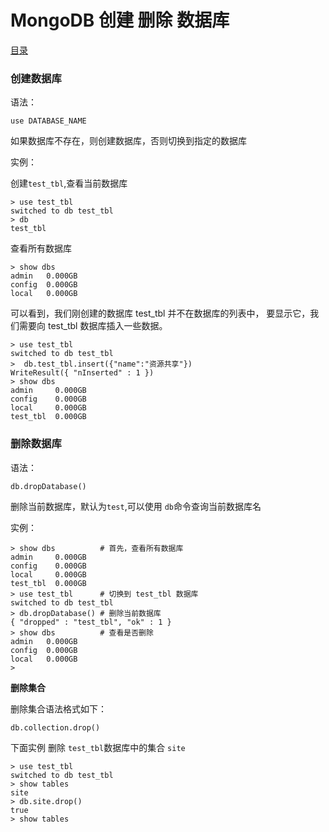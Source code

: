 # 						MongoDB 创建 删除 数据库

[目录](README.md)

### 创建数据库

语法：

```mongodb
use DATABASE_NAME
```
如果数据库不存在，则创建数据库，否则切换到指定的数据库

实例：

创建`test_tbl`,查看当前数据库
```mongodb
> use test_tbl
switched to db test_tbl
> db
test_tbl
```

查看所有数据库
```mongodb
> show dbs
admin   0.000GB
config  0.000GB
local   0.000GB
```

可以看到，我们刚创建的数据库 test_tbl 并不在数据库的列表中， 要显示它，我们需要向 test_tbl 数据库插入一些数据。
```mongodb
> use test_tbl
switched to db test_tbl
>  db.test_tbl.insert({"name":"资源共享"})
WriteResult({ "nInserted" : 1 })
> show dbs
admin     0.000GB
config    0.000GB
local     0.000GB
test_tbl  0.000GB
```

### 删除数据库

语法：

```mongodb
db.dropDatabase()
```
删除当前数据库，默认为`test`,可以使用 `db`命令查询当前数据库名

实例：

```mongodb
> show dbs 			# 首先，查看所有数据库
admin     0.000GB
config    0.000GB
local     0.000GB
test_tbl  0.000GB
> use test_tbl		# 切换到 test_tbl 数据库
switched to db test_tbl
> db.dropDatabase() # 删除当前数据库
{ "dropped" : "test_tbl", "ok" : 1 }
> show dbs			# 查看是否删除
admin   0.000GB
config  0.000GB
local   0.000GB
>
```

__删除集合__

删除集合语法格式如下：
```mongodb
db.collection.drop()
```

下面实例 删除 `test_tbl`数据库中的集合 `site`

```mongodb
> use test_tbl
switched to db test_tbl
> show tables
site
> db.site.drop()
true
> show tables
```

<a href=""></a>